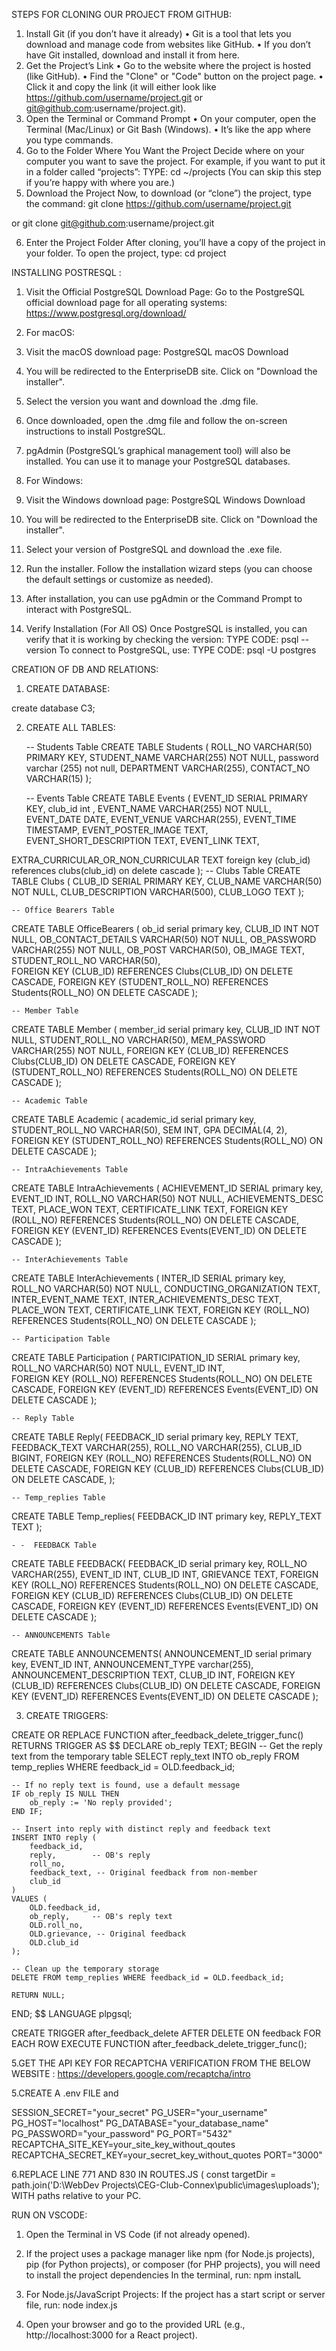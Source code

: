 STEPS FOR CLONING OUR PROJECT FROM GITHUB:
1. Install Git (if you don’t have it already)
•	Git is a tool that lets you download and manage code from websites like GitHub.
•	If you don’t have Git installed, download and install it from here.
2. Get the Project’s Link
•	Go to the website where the project is hosted (like GitHub).
•	Find the "Clone" or "Code" button on the project page.
•	Click it and copy the link (it will either look like https://github.com/username/project.git or git@github.com:username/project.git).
3. Open the Terminal or Command Prompt
•	On your computer, open the Terminal (Mac/Linux) or Git Bash (Windows).
•	It’s like the app where you type commands.
4. Go to the Folder Where You Want the Project
Decide where on your computer you want to save the project. For example, if you want to put it in a folder called “projects”:
TYPE:
cd ~/projects
(You can skip this step if you’re happy with where you are.)
5. Download the Project
Now, to download (or “clone”) the project, type the command:
git clone https://github.com/username/project.git

or
git clone git@github.com:username/project.git


6. Enter the Project Folder
After cloning, you’ll have a copy of the project in your folder. To open the project, type:
cd project

INSTALLING POSTRESQL :

1. Visit the Official PostgreSQL Download Page:
Go to the PostgreSQL official download page for all operating systems:
https://www.postgresql.org/download/

2. For macOS:
1.	Visit the macOS download page:
PostgreSQL macOS Download
2.	You will be redirected to the EnterpriseDB site. Click on "Download the installer".
3.	Select the version you want and download the .dmg file.
4.	Once downloaded, open the .dmg file and follow the on-screen instructions to install PostgreSQL.
5.	pgAdmin (PostgreSQL’s graphical management tool) will also be installed. You can use it to manage your PostgreSQL databases.

3. For Windows:
1.	Visit the Windows download page:
PostgreSQL Windows Download
2.	You will be redirected to the EnterpriseDB site. Click on "Download the installer".
3.	Select your version of PostgreSQL and download the .exe file.
4.	Run the installer. Follow the installation wizard steps (you can choose the default settings or customize as needed).
5.	After installation, you can use pgAdmin or the Command Prompt to interact with PostgreSQL.





4. Verify Installation (For All OS)
Once PostgreSQL is installed, you can verify that it is working by checking the version:
TYPE CODE:
psql --version
To connect to PostgreSQL, use:
TYPE CODE:
psql -U postgres





CREATION OF DB AND RELATIONS:


1.	CREATE DATABASE:
	
   create database C3;

2. CREATE ALL TABLES:

	-- Students Table
CREATE TABLE Students ( 
    ROLL_NO VARCHAR(50) PRIMARY KEY, 
    STUDENT_NAME VARCHAR(255) NOT NULL,
    password varchar (255) not null, 
    DEPARTMENT VARCHAR(255), 
    CONTACT_NO VARCHAR(15) 
); 

	-- Events Table
CREATE TABLE Events ( 
    EVENT_ID SERIAL PRIMARY KEY, 
	club_id int ,
    EVENT_NAME VARCHAR(255) NOT NULL, 
    EVENT_DATE DATE, 
    EVENT_VENUE VARCHAR(255), 
    EVENT_TIME TIMESTAMP, 
    EVENT_POSTER_IMAGE TEXT, 
    EVENT_SHORT_DESCRIPTION TEXT, 
    EVENT_LINK TEXT, 

 EXTRA_CURRICULAR_OR_NON_CURRICULAR TEXT 
	foreign key (club_id) references clubs(club_id) on delete cascade
);
	-- Clubs Table
CREATE TABLE Clubs ( 
    CLUB_ID SERIAL PRIMARY KEY, 
    CLUB_NAME VARCHAR(50) NOT NULL, 
    CLUB_DESCRIPTION VARCHAR(500), 
    CLUB_LOGO TEXT 
); 

	-- Office Bearers Table
CREATE TABLE OfficeBearers (
	ob_id serial primary key, 
    CLUB_ID INT NOT NULL, 
    OB_CONTACT_DETAILS VARCHAR(50) NOT NULL, 
    OB_PASSWORD VARCHAR(255) NOT NULL, 
    OB_POST VARCHAR(50), 
    OB_IMAGE TEXT, 
    STUDENT_ROLL_NO VARCHAR(50),  
    FOREIGN KEY (CLUB_ID) REFERENCES Clubs(CLUB_ID) ON DELETE CASCADE, 
    FOREIGN KEY (STUDENT_ROLL_NO) REFERENCES Students(ROLL_NO) ON DELETE CASCADE 
); 

	-- Member Table
CREATE TABLE Member ( 
member_id serial primary key,
    CLUB_ID INT NOT NULL, 
    STUDENT_ROLL_NO VARCHAR(50), 
    MEM_PASSWORD VARCHAR(255) NOT NULL, 
    FOREIGN KEY (CLUB_ID) REFERENCES Clubs(CLUB_ID) ON DELETE CASCADE, 
    FOREIGN KEY (STUDENT_ROLL_NO) REFERENCES Students(ROLL_NO) ON DELETE CASCADE 
); 

	-- Academic Table
CREATE TABLE Academic (
	academic_id serial primary key, 
    STUDENT_ROLL_NO VARCHAR(50), 
    SEM INT, 
    GPA DECIMAL(4, 2), 
    FOREIGN KEY (STUDENT_ROLL_NO) REFERENCES Students(ROLL_NO) ON DELETE CASCADE 
); 

	-- IntraAchievements Table
CREATE TABLE IntraAchievements ( 
    ACHIEVEMENT_ID SERIAL primary key, 
    EVENT_ID INT, 
    ROLL_NO VARCHAR(50) NOT NULL, 
    ACHIEVEMENTS_DESC TEXT, 
    PLACE_WON TEXT, 
    CERTIFICATE_LINK TEXT, 
    FOREIGN KEY (ROLL_NO) REFERENCES Students(ROLL_NO) ON DELETE CASCADE, 
    FOREIGN KEY (EVENT_ID) REFERENCES Events(EVENT_ID) ON DELETE CASCADE 
); 

	-- InterAchievements Table
CREATE TABLE InterAchievements ( 
    INTER_ID SERIAL primary key, 
    ROLL_NO VARCHAR(50) NOT NULL, 
    CONDUCTING_ORGANIZATION TEXT, 
    INTER_EVENT_NAME TEXT, 
    INTER_ACHIEVEMENTS_DESC TEXT, 
    PLACE_WON TEXT, 
    CERTIFICATE_LINK TEXT, 
    FOREIGN KEY (ROLL_NO) REFERENCES Students(ROLL_NO) ON DELETE CASCADE 
); 

 

	-- Participation Table
CREATE TABLE Participation ( 
    PARTICIPATION_ID SERIAL primary key, 
    ROLL_NO VARCHAR(50) NOT NULL, 
    EVENT_ID INT,  
    FOREIGN KEY (ROLL_NO) REFERENCES Students(ROLL_NO) ON DELETE CASCADE, 
    FOREIGN KEY (EVENT_ID) REFERENCES Events(EVENT_ID) ON DELETE CASCADE 
); 

	-- Reply Table

CREATE TABLE Reply(
	FEEDBACK_ID serial primary key,
	REPLY TEXT,
	FEEDBACK_TEXT VARCHAR(255),
	ROLL_NO VARCHAR(255),
	CLUB_ID BIGINT,
	FOREIGN KEY (ROLL_NO) REFERENCES Students(ROLL_NO) ON DELETE CASCADE, 
	FOREIGN KEY (CLUB_ID) REFERENCES Clubs(CLUB_ID) ON DELETE CASCADE,
);

	-- Temp_replies Table
CREATE TABLE Temp_replies(
	FEEDBACK_ID INT primary key,
	REPLY_TEXT TEXT
);

	- -  FEEDBACK Table
CREATE TABLE FEEDBACK(
	FEEDBACK_ID serial primary key,
	ROLL_NO VARCHAR(255),
	EVENT_ID INT,
	CLUB_ID INT,
	GRIEVANCE TEXT,
	FOREIGN KEY (ROLL_NO) REFERENCES Students(ROLL_NO) ON DELETE CASCADE, 
	FOREIGN KEY (CLUB_ID) REFERENCES Clubs(CLUB_ID) ON DELETE CASCADE,
	    FOREIGN KEY (EVENT_ID) REFERENCES Events(EVENT_ID) ON DELETE CASCADE 
); 

	-- ANNOUNCEMENTS Table
CREATE TABLE ANNOUNCEMENTS(
	ANNOUNCEMENT_ID serial primary key,
	EVENT_ID INT,
	ANNOUNCEMENT_TYPE varchar(255),
	ANNOUNCEMENT_DESCRIPTION TEXT,
	CLUB_ID INT,
	FOREIGN KEY (CLUB_ID) REFERENCES Clubs(CLUB_ID) ON DELETE CASCADE,
	    FOREIGN KEY (EVENT_ID) REFERENCES Events(EVENT_ID) ON DELETE CASCADE 
);


3. CREATE  TRIGGERS:
	

CREATE OR REPLACE FUNCTION after_feedback_delete_trigger_func()
RETURNS TRIGGER AS $$
DECLARE
    ob_reply TEXT;
BEGIN
    -- Get the reply text from the temporary table
    SELECT reply_text INTO ob_reply
    FROM temp_replies
    WHERE feedback_id = OLD.feedback_id;

    -- If no reply text is found, use a default message
    IF ob_reply IS NULL THEN
        ob_reply := 'No reply provided';
    END IF;

    -- Insert into reply with distinct reply and feedback text
    INSERT INTO reply (
        feedback_id, 
        reply,        -- OB's reply
        roll_no,
        feedback_text, -- Original feedback from non-member
        club_id
    )
    VALUES (
        OLD.feedback_id, 
        ob_reply,     -- OB's reply text
        OLD.roll_no,
        OLD.grievance, -- Original feedback
        OLD.club_id
    );

    -- Clean up the temporary storage
    DELETE FROM temp_replies WHERE feedback_id = OLD.feedback_id;

    RETURN NULL;
END;
$$ LANGUAGE plpgsql;




CREATE TRIGGER after_feedback_delete
AFTER DELETE ON feedback
FOR EACH ROW
EXECUTE FUNCTION after_feedback_delete_trigger_func();

5.GET THE API KEY FOR RECAPTCHA VERIFICATION FROM THE BELOW WEBSITE :
https://developers.google.com/recaptcha/intro

5.CREATE A .env FILE and 

SESSION_SECRET="your_secret"
PG_USER="your_username"
PG_HOST="localhost"
PG_DATABASE="your_database_name"
PG_PASSWORD="your_password"
PG_PORT="5432"
RECAPTCHA_SITE_KEY=your_site_key_without_qoutes
RECAPTCHA_SECRET_KEY=your_secret_key_without_quotes
PORT="3000"

6.REPLACE LINE 771 AND 830 IN ROUTES.JS (    const targetDir = path.join('D:\\WebDev Projects\\CEG-Club-Connex\\public\\images\\uploads');
WITH paths relative to your PC.





RUN ON VSCODE:

1.	Open the Terminal in VS Code (if not already opened).
2.	If the project uses a package manager like npm (for Node.js projects), pip (for Python projects), or composer (for PHP projects), you will need to install the project dependencies
In the terminal, run:
npm instalL


3. For Node.js/JavaScript Projects: If the project has a start script or server file, run:
    node index.js

4. Open your browser and go to the provided URL (e.g., http://localhost:3000 for a React project).








